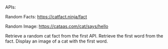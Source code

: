 APIs:

Random Facts: https://catfact.ninja/fact

Random Image: https://cataas.com/cat/says/hello

Retrieve a random cat fact from the first API.
Retrieve the first word from the fact.
Display an image of a cat with the first word.